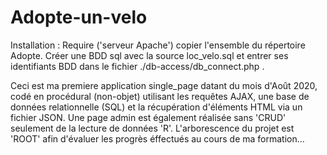 # Adopte-un-velo
Installation :
  Require ('serveur Apache') copier l'ensemble du répertoire Adopte. Créer une BDD sql avec la source loc_velo.sql et entrer ses identifiants BDD dans le fichier ./db-access/db_connect.php .
  
Ceci est ma premiere application single_page datant du mois d'Août 2020, codé en procédural (non-objet) utilisant les requêtes AJAX, une base de données relationnelle (SQL) et la récupération d'éléments HTML via un fichier JSON. Une page admin est également réalisée sans 'CRUD' seulement de la lecture de données 'R'. L'arborescence du projet est 'ROOT' afin d'évaluer les progrès éffectués au cours de ma formation...
